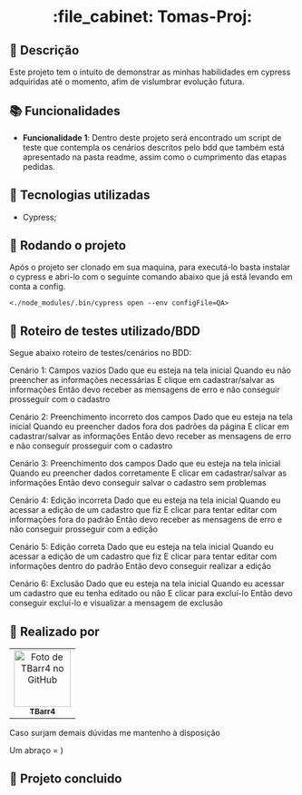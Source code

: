<h1 align="center">:file_cabinet: Tomas-Proj:</h1>

## :memo: Descrição
Este projeto tem o intuito de demonstrar as minhas habilidades em cypress adquiridas até o momento, afim de vislumbrar evolução futura.

## :books: Funcionalidades
* <b>Funcionalidade 1</b>: Dentro deste projeto será encontrado um script de teste que contempla os cenários descritos pelo bdd que também está apresentado na pasta readme, assim como o cumprimento das etapas pedidas.

## :wrench: Tecnologias utilizadas
* Cypress;

## :rocket: Rodando o projeto
Após o projeto ser clonado em sua maquina, para  executá-lo basta instalar o cypress e abri-lo com o seguinte comando abaixo que já está levando em conta a config.
```
<./node_modules/.bin/cypress open --env configFile=QA>
```
## :memo: Roteiro de testes utilizado/BDD
Segue abaixo roteiro de testes/cenários no BDD:

Cenário 1: Campos vazios
Dado que eu esteja na tela inicial
Quando eu não preencher as informações necessárias
E clique em cadastrar/salvar as informações
Então devo receber as mensagens de erro e não conseguir prosseguir com o cadastro

Cenário 2: Preenchimento incorreto dos campos
Dado que eu esteja na tela inicial
Quando eu preencher dados fora dos padrões da página
E clicar em cadastrar/salvar as informações
Então devo receber as mensagens de erro e não conseguir prosseguir com o cadastro

Cenário 3: Preenchimento dos campos
Dado que eu esteja na tela inicial
Quando eu preencher dados corretamente
E clicar em cadastrar/salvar as informações
Então devo conseguir salvar o cadastro sem problemas

Cenário 4: Edição incorreta
Dado que eu esteja na tela inicial
Quando eu acessar a edição de um cadastro que fiz
E clicar para tentar editar com informações fora do padrão
Então devo receber as mensagens de erro e não conseguir prosseguir com a edição

Cenário 5: Edição correta
Dado que eu esteja na tela inicial
Quando eu acessar a edição de um cadastro que fiz
E clicar para tentar editar com informações dentro do padrão
Então devo conseguir realizar a edição 

Cenário 6: Exclusão
Dado que eu esteja na tela inicial
Quando eu acessar um cadastro que eu tenha editado ou não
E clicar para excluí-lo
Então devo conseguir excluí-lo e visualizar a mensagem de exclusão


## :handshake: Realizado por
<table>
  <tr>
    <td align="center">
      <a href="https://github.com/TBarr4">
        <img src="https://avatars.githubusercontent.com/u/106219774?v=4" width="100px;" alt="Foto de TBarr4 no GitHub"/><br>
        <sub>
          <b>TBarr4</b>
        </sub>
      </a>
    </td>
  </tr>
</table>
Caso surjam demais dúvidas me mantenho à disposição

Um abraço = )
## :dart: Projeto concluido 
